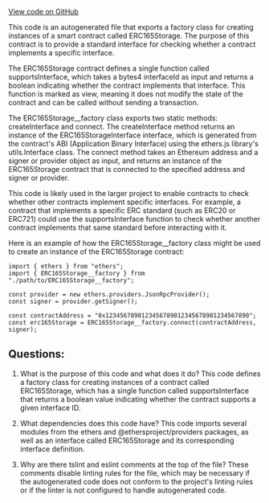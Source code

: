 [View code on GitHub](zoo-labs/zoo/blob/master/contracts/types/factories/ERC165Storage__factory.ts)

This code is an autogenerated file that exports a factory class for creating instances of a smart contract called ERC165Storage. The purpose of this contract is to provide a standard interface for checking whether a contract implements a specific interface. 

The ERC165Storage contract defines a single function called supportsInterface, which takes a bytes4 interfaceId as input and returns a boolean indicating whether the contract implements that interface. This function is marked as view, meaning it does not modify the state of the contract and can be called without sending a transaction. 

The ERC165Storage__factory class exports two static methods: createInterface and connect. The createInterface method returns an instance of the ERC165StorageInterface interface, which is generated from the contract's ABI (Application Binary Interface) using the ethers.js library's utils.Interface class. The connect method takes an Ethereum address and a signer or provider object as input, and returns an instance of the ERC165Storage contract that is connected to the specified address and signer or provider. 

This code is likely used in the larger project to enable contracts to check whether other contracts implement specific interfaces. For example, a contract that implements a specific ERC standard (such as ERC20 or ERC721) could use the supportsInterface function to check whether another contract implements that same standard before interacting with it. 

Here is an example of how the ERC165Storage__factory class might be used to create an instance of the ERC165Storage contract:

```
import { ethers } from "ethers";
import { ERC165Storage__factory } from "./path/to/ERC165Storage__factory";

const provider = new ethers.providers.JsonRpcProvider();
const signer = provider.getSigner();

const contractAddress = "0x1234567890123456789012345678901234567890";
const erc165Storage = ERC165Storage__factory.connect(contractAddress, signer);
```
## Questions: 
 1. What is the purpose of this code and what does it do?
   This code defines a factory class for creating instances of a contract called ERC165Storage, which has a single function called supportsInterface that returns a boolean value indicating whether the contract supports a given interface ID.

2. What dependencies does this code have?
   This code imports several modules from the ethers and @ethersproject/providers packages, as well as an interface called ERC165Storage and its corresponding interface definition.

3. Why are there tslint and eslint comments at the top of the file?
   These comments disable linting rules for the file, which may be necessary if the autogenerated code does not conform to the project's linting rules or if the linter is not configured to handle autogenerated code.
